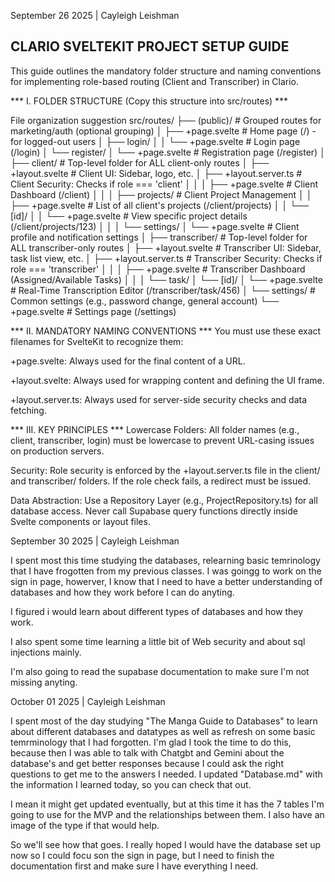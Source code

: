 
September 26 2025 | Cayleigh Leishman

## CLARIO SVELTEKIT PROJECT SETUP GUIDE ##
This guide outlines the mandatory folder structure and naming conventions for implementing role-based routing (Client and Transcriber) in Clario.

***  I. FOLDER STRUCTURE (Copy this structure into src/routes)  ***

File organization suggestion 
src/routes/
├── (public)/                 # Grouped routes for marketing/auth (optional grouping)
│   ├── +page.svelte          # Home page (/) - for logged-out users
│   ├── login/
│   │   └── +page.svelte      # Login page (/login)
│   └── register/
│       └── +page.svelte      # Registration page (/register)
│
├── client/                   # Top-level folder for ALL client-only routes
│   ├── +layout.svelte        # Client UI: Sidebar, logo, etc.
│   ├── +layout.server.ts     # Client Security: Checks if role === 'client'
│   │
│   ├── +page.svelte          # Client Dashboard (/client)
│   │
│   ├── projects/             # Client Project Management
│   │   ├── +page.svelte      # List of all client's projects (/client/projects)
│   │   └── [id]/
│   │       └── +page.svelte  # View specific project details (/client/projects/123)
│   │
│   └── settings/
│       └── +page.svelte      # Client profile and notification settings
│
├── transcriber/              # Top-level folder for ALL transcriber-only routes
│   ├── +layout.svelte        # Transcriber UI: Sidebar, task list view, etc.
│   ├── +layout.server.ts     # Transcriber Security: Checks if role === 'transcriber'
│   │
│   ├── +page.svelte          # Transcriber Dashboard (Assigned/Available Tasks)
│   │
│   └── task/
│       └── [id]/
│           └── +page.svelte  # Real-Time Transcription Editor (/transcriber/task/456)
│
└── settings/                 # Common settings (e.g., password change, general account)
   └── +page.svelte          # Settings page (/settings)



*** II. MANDATORY NAMING CONVENTIONS ***
You must use these exact filenames for SvelteKit to recognize them:

+page.svelte: Always used for the final content of a URL.

+layout.svelte: Always used for wrapping content and defining the UI frame.

+layout.server.ts: Always used for server-side security checks and data fetching.

*** III. KEY PRINCIPLES ***
Lowercase Folders: All folder names (e.g., client, transcriber, login) must be lowercase to prevent URL-casing issues on production servers.

Security: Role security is enforced by the +layout.server.ts file in the client/ and transcriber/ folders. If the role check fails, a redirect must be issued.

Data Abstraction: Use a Repository Layer (e.g., ProjectRepository.ts) for all database access. Never call Supabase query functions directly inside Svelte components or layout files.


September 30 2025  | Cayleigh Leishman

I spent most this time studying the databases, relearning basic temrinology that I have frogotten from my previous classes. I was goingg to work on the sign in page, howerver, I know that I need to have a better understanding of databases and how they work before I can do anyting. 

I figured i would learn about different types of databases and how they work. 

I also spent some time learning a little bit of Web security and about sql injections mainly.

I'm also going to read the supabase documentation to make sure I'm not missing anyting. 



October 01 2025 | Cayleigh Leishman 

I spent most of the day studying "The Manga Guide to Databases" to learn about different databases and datatypes as well as refresh on some basic temrminology that I had forgotten. I'm glad I took the time to do this, because then I was able to talk with Chatgbt and Gemini about the database's and get better responses because I could ask the right questions to get me to the answers I needed. I updated "Database.md" with the information I learned today, so you can check that out. 

I mean it might get updated eventually, but at this time it has the 7 tables I'm going to use for the MVP and the relationships between them. I also have an image of the type if that would help. 

So we'll see how that goes. I really hoped I would have the database set up now so I could focu son the sign in page, but I need to finish the documentation first and make sure I have everything I need. 
